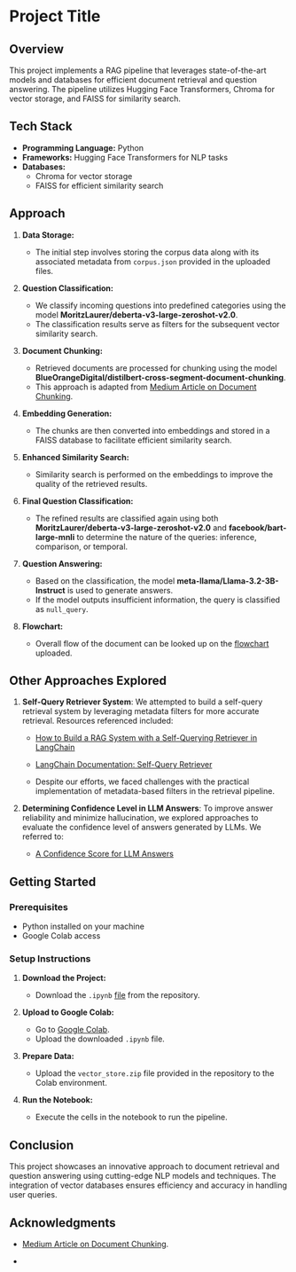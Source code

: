 # Project Title

## Overview
This project implements a RAG pipeline that leverages state-of-the-art models and databases for efficient document retrieval and question answering. The pipeline utilizes Hugging Face Transformers, Chroma for vector storage, and FAISS for similarity search.

## Tech Stack

- **Programming Language:** Python
- **Frameworks:** Hugging Face Transformers for NLP tasks
- **Databases:** 
  - Chroma for vector storage
  - FAISS for efficient similarity search

## Approach

1. **Data Storage:**
   - The initial step involves storing the corpus data along with its associated metadata from `corpus.json` provided in the uploaded files.

2. **Question Classification:**
   - We classify incoming questions into predefined categories using the model **MoritzLaurer/deberta-v3-large-zeroshot-v2.0**. 
   - The classification results serve as filters for the subsequent vector similarity search.

3. **Document Chunking:**
   - Retrieved documents are processed for chunking using the model **BlueOrangeDigital/distilbert-cross-segment-document-chunking**. 
   - This approach is adapted from [Medium Article on Document Chunking](https://medium.com/blue-orange-digital/harnessing-transformers-to-chunk-documents-exploring-an-open-source-model-for-context-aware-e5775c017cd4).

4. **Embedding Generation:**
   - The chunks are then converted into embeddings and stored in a FAISS database to facilitate efficient similarity search.

5. **Enhanced Similarity Search:**
   - Similarity search is performed on the embeddings to improve the quality of the retrieved results.

6. **Final Question Classification:**
   - The refined results are classified again using both **MoritzLaurer/deberta-v3-large-zeroshot-v2.0** and **facebook/bart-large-mnli** to determine the nature of the queries: inference, comparison, or temporal.

7. **Question Answering:**
   - Based on the classification, the model **meta-llama/Llama-3.2-3B-Instruct** is used to generate answers.
   - If the model outputs insufficient information, the query is classified as `null_query`.

8. **Flowchart:**

   - Overall flow of the document can be looked up on the [flowchart](https://github.com/AranitheOracle/SOTA_RAG/blob/main/flow.pdf) uploaded.

## Other Approaches Explored

1. **Self-Query Retriever System**: We attempted to build a self-query retrieval system by leveraging metadata filters for more accurate retrieval. Resources referenced included:
   - [How to Build a RAG System with a Self-Querying Retriever in LangChain](https://towardsdatascience.com/how-to-build-a-rag-system-with-a-self-querying-retriever-in-langchain-16b4fa23e9ad)
   - [LangChain Documentation: Self-Query Retriever](https://python.langchain.com/docs/how_to/self_query)

   - Despite our efforts, we faced challenges with the practical implementation of metadata-based filters in the retrieval pipeline.

2. **Determining Confidence Level in LLM Answers**: To improve answer reliability and minimize hallucination, we explored approaches to evaluate the confidence level of answers generated by LLMs. We referred to:
   - [A Confidence Score for LLM Answers](https://medium.com/wbaa/a-confidence-score-for-llm-answers-c668844d52c8)


## Getting Started

### Prerequisites

- Python installed on your machine
- Google Colab access

### Setup Instructions

1. **Download the Project:**
   - Download the `.ipynb` [file](https://github.com/AranitheOracle/SOTA_RAG/blob/main/rag_sota.ipynb) from the repository.

2. **Upload to Google Colab:**
   - Go to [Google Colab](https://colab.research.google.com/).
   - Upload the downloaded `.ipynb` file.

3. **Prepare Data:**
   - Upload the `vector_store.zip` file provided in the repository to the Colab environment.

4. **Run the Notebook:**
   - Execute the cells in the notebook to run the pipeline.

## Conclusion

This project showcases an innovative approach to document retrieval and question answering using cutting-edge NLP models and techniques. The integration of vector databases ensures efficiency and accuracy in handling user queries.

## Acknowledgments

- [Medium Article on Document Chunking](https://medium.com/blue-orange-digital/harnessing-transformers-to-chunk-documents-exploring-an-open-source-model-for-context-aware-e5775c017cd4).

- 
